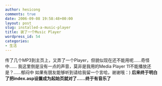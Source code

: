 ```yaml
---
author: hesicong
comments: true
date: 2006-09-08 19:58:48+00:00
layout: post
slug: installed-a-music-player
title: 装了一个Music Player
wordpress_id: 54
categories:
- 生活
---
```


传了几个MP3到主页上，又弄了一个Player，但貌似现在还不能用呢……奇怪中……
我这里倒是没有一点的声音，莫非是我用的Media Player 11不能播放还是？……郁闷中
如果有朋友能够听到请给我留一个言哈，谢谢哦：)
**后来终于明白了把index.asp设置成为起始页就对了……终于有音乐了**
